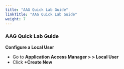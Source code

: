```yaml
---
title: "AAG Quick Lab Guide"
linkTitle: "AAG Quick Lab Guide"
weight: 7 
---
```


### AAG Quick Lab Guide

**Configure a Local User**
- Go to **Application Access Manager > > Local User**
- Click **+Create New**